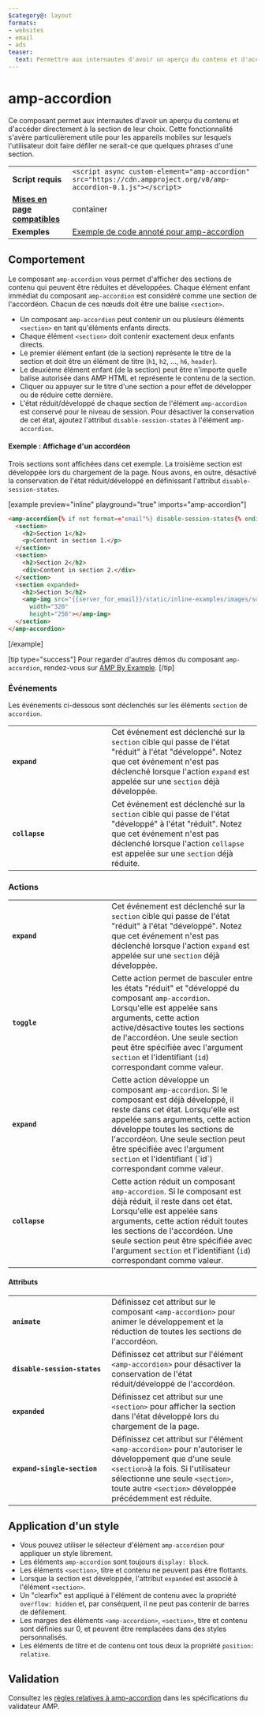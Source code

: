```yaml
---
$category@: layout
formats:
- websites
- email
- ads
teaser:
  text: Permettre aux internautes d'avoir un aperçu du contenu et d'accéder directement à la section de leur choix.
---
```



<!--
Copyright 2016 The AMP HTML Authors. All Rights Reserved.

Licensed under the Apache License, Version 2.0 (the "License");
you may not use this file except in compliance with the License.
You may obtain a copy of the License at

      http://www.apache.org/licenses/LICENSE-2.0

Unless required by applicable law or agreed to in writing, software
distributed under the License is distributed on an "AS-IS" BASIS,
WITHOUT WARRANTIES OR CONDITIONS OF ANY KIND, either express or implied.
See the License for the specific language governing permissions and
limitations under the License.
-->

# amp-accordion

Ce composant permet aux internautes d'avoir un aperçu du contenu et d'accéder directement à la section de leur choix. Cette fonctionnalité s'avère particulièrement utile pour les appareils mobiles sur lesquels l'utilisateur doit faire défiler ne serait-ce que quelques phrases d'une section.

<table>
  <tr>
    <td class="col-fourty"><strong>Script requis</strong></td>
    <td><code>&lt;script async custom-element="amp-accordion" src="https://cdn.ampproject.org/v0/amp-accordion-0.1.js"&gt;&lt;/script&gt;</code></td>
  </tr>
  <tr>
    <td class="col-fourty"><strong><a href="../../../documentation/guides-and-tutorials/develop/style_and_layout/control_layout.md">Mises en page compatibles</a></strong></td>
    <td>container</td>
  </tr>
  <tr>
    <td class="col-fourty"><strong>Exemples</strong></td>
    <td><a href="https://ampbyexample.com/components/amp-accordion/">Exemple de code annoté pour amp-accordion</a></td>
  </tr>
</table>


## Comportement

Le composant `amp-accordion` vous permet d'afficher des sections de contenu qui peuvent être réduites et développées. Chaque élément enfant immédiat du composant `amp-accordion` est considéré comme une section de l'accordéon. Chacun de ces nœuds doit être une balise `<section>`.

* Un composant `amp-accordion` peut contenir un ou plusieurs éléments `<section>` en tant qu'éléments enfants directs.
* Chaque élément `<section>` doit contenir exactement deux enfants directs.
* Le premier élément enfant (de la section) représente le titre de la section et doit être un élément de titre (`h1`, `h2`, ..., `h6`, `header`).
* Le deuxième élément enfant (de la section) peut être n'importe quelle balise autorisée dans AMP HTML et représente le contenu de la section.
* Cliquer ou appuyer sur le titre d'une section a pour effet de développer ou de réduire cette dernière.
* L'état réduit/développé de chaque section de l'élément `amp-accordion` est conservé pour le niveau de session. Pour désactiver la conservation de cet état, ajoutez l'attribut `disable-session-states` à l'élément `amp-accordion`.

#### Exemple : Affichage d'un accordéon

Trois sections sont affichées dans cet exemple. La troisième section est développée lors du chargement de la page.  Nous avons, en outre, désactivé la conservation de l'état réduit/développé en définissant l'attribut `disable-session-states`.

[example preview="inline" playground="true" imports="amp-accordion"]
```html
<amp-accordion{% if not format=='email'%} disable-session-states{% endif %}>
  <section>
    <h2>Section 1</h2>
    <p>Content in section 1.</p>
  </section>
  <section>
    <h2>Section 2</h2>
    <div>Content in section 2.</div>
  </section>
  <section expanded>
    <h2>Section 3</h2>
    <amp-img src="{{server_for_email}}/static/inline-examples/images/squirrel.jpg"
      width="320"
      height="256"></amp-img>
  </section>
</amp-accordion>
```
[/example]

[tip type="success"]
Pour regarder d'autres démos du composant `amp-accordion`, rendez-vous sur [AMP By Example](https://ampbyexample.com/components/amp-accordion/).
[/tip]

### Événements

Les événements ci-dessous sont déclenchés sur les éléments `section` de `accordion`.

<table>
  <tr>
    <td width="40%"><strong><code>expand</code></strong></td>
    <td>Cet événement est déclenché sur la <code>section</code> cible qui passe de l'état "réduit" à l'état "développé". Notez que cet événement n'est pas déclenché lorsque l'action <code>expand</code> est appelée sur une <code>section</code> déjà développée.</td>
  </tr>
  <tr>
    <td width="40%"><strong><strong><code>collapse</code></strong></strong></td>
    <td>Cet événement est déclenché sur la <code>section</code> cible qui passe de l'état "développé" à l'état "réduit". Notez que cet événement n'est pas déclenché lorsque l'action <code>collapse</code> est appelée sur une <code>section</code> déjà réduite.</td>
  </tr>
</table>

### Actions

<table>
  <tr>
    <td width="40%"><strong><code>expand</code></strong></td>
    <td>Cet événement est déclenché sur la <code>section</code> cible qui passe de l'état "réduit" à l'état "développé". Notez que cet événement n'est pas déclenché lorsque l'action <code>expand</code> est appelée sur une <code>section</code> déjà développée.</td>
  </tr>
  <tr>
    <td width="40%"><strong><code>toggle</code></strong></td>
    <td>Cette action permet de basculer entre les états "réduit" et "développé du composant <code>amp-accordion</code>. Lorsqu'elle est appelée sans arguments, cette action active/désactive toutes les sections de l'accordéon. Une seule section peut être spécifiée avec l'argument <code>section</code> et l'identifiant (<code>id</code>) correspondant comme valeur.</td>
  </tr>
  <tr>
    <td width="40%"><strong><code>expand</code></strong></td>
    <td>Cette action développe un composant <code>amp-accordion</code>. Si le composant est déjà développé, il reste dans cet état. Lorsqu'elle est appelée sans arguments, cette action développe toutes les sections de l'accordéon. Une seule section peut être spécifiée avec l'argument <code>section</code> et l'identifiant (`id`) correspondant comme valeur.</td>
  </tr>
  <tr>
    <td width="40%"><strong><code>collapse</code></strong></td>
    <td>Cette action réduit un composant <code>amp-accordion</code>. Si le composant est déjà réduit, il reste dans cet état. Lorsqu'elle est appelée sans arguments, cette action réduit toutes les sections de l'accordéon. Une seule section peut être spécifiée avec l'argument <code>section</code> et l'identifiant (<code>id</code>) correspondant comme valeur.</td>
  </tr>
</table>

#### Attributs

<table>
  <tr>
    <td width="40%"><strong><code>animate</code></strong></td>
    <td>Définissez cet attribut sur le composant <code>&lt;amp-accordion&gt;</code> pour animer le développement et la réduction de toutes les sections de l'accordéon.</td>
  </tr>
  <tr>
    <td width="40%"><strong><code>disable-session-states</code></strong></td>
    <td>Définissez cet attribut sur l'élément <code>&lt;amp-accordion&gt;</code> pour désactiver la conservation de l'état réduit/développé de l'accordéon.</td>
  </tr>
  <tr>
    <td width="40%"><strong><code>expanded</code></strong></td>
    <td>Définissez cet attribut sur une <code>&lt;section&gt;</code> pour afficher la section dans l'état développé lors du chargement de la page.</td>
  </tr>
  <tr>
    <td width="40%"><strong><code>expand-single-section</code></strong></td>
    <td>Définissez cet attribut sur l'élément <code>&lt;amp-accordion&gt;</code> pour n'autoriser le développement que d'une seule <code>&lt;section&gt;</code>à la fois. Si l'utilisateur sélectionne une seule <code>&lt;section&gt;</code>, toute autre <code>&lt;section&gt;</code> développée précédemment est réduite.</td>
  </tr>
</table>

## Application d'un style

* Vous pouvez utiliser le sélecteur d'élément `amp-accordion` pour appliquer un style librement.
* Les éléments `amp-accordion` sont toujours `display: block`.
* Les éléments `<section>`, titre et contenu ne peuvent pas être flottants.
* Lorsque la section est développée, l'attribut `expanded` est associé à l'élément `<section>`.
* Un "clearfix" est appliqué à l'élément de contenu avec la propriété `overflow: hidden` et, par conséquent, il ne peut pas contenir de barres de défilement.
* Les marges des éléments `<amp-accordion>`, `<section>`, titre et contenu sont définies sur 0, et peuvent être remplacées dans des styles personnalisés.
* Les éléments de titre et de contenu ont tous deux la propriété `position: relative`.

## Validation

Consultez les [règles relatives à amp-accordion](https://github.com/ampproject/amphtml/blob/master/extensions/amp-accordion/validator-amp-accordion.protoascii) dans les spécifications du validateur AMP.
